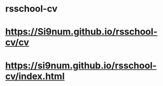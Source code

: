 # rsschool-cv
# https://Si9num.github.io/rsschool-cv/cv
# https://si9num.github.io/rsschool-cv/index.html
